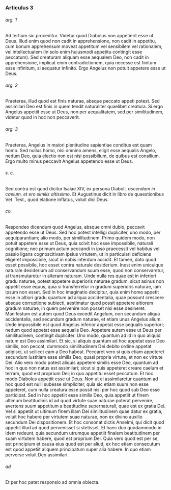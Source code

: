 ### Articulus 3

###### arg. 1
Ad tertium sic proceditur. Videtur quod Diabolus non appetierit esse ut Deus. Illud enim quod non cadit in apprehensione, non cadit in appetitu, cum bonum apprehensum moveat appetitum vel sensibilem vel rationalem, vel intellectualem (in solo enim huiusmodi appetitu contingit esse peccatum). Sed creaturam aliquam esse aequalem Deo, non cadit in apprehensione, implicat enim contradictionem, quia necesse est finitum esse infinitum, si aequatur infinito. Ergo Angelus non potuit appetere esse ut Deus.

###### arg. 2
Praeterea, illud quod est finis naturae, absque peccato appeti potest. Sed assimilari Deo est finis in quem tendit naturaliter quaelibet creatura. Si ergo Angelus appetiit esse ut Deus, non per aequalitatem, sed per similitudinem, videtur quod in hoc non peccaverit.

###### arg. 3
Praeterea, Angelus in maiori plenitudine sapientiae conditus est quam homo. Sed nullus homo, nisi omnino amens, eligit esse aequalis Angelo, nedum Deo, quia electio non est nisi possibilium, de quibus est consilium. Ergo multo minus peccavit Angelus appetendo esse ut Deus.

###### s. c.
Sed contra est quod dicitur Isaiae XIV, ex persona Diaboli, *ascendam in caelum, et ero similis altissimo*. Et Augustinus dicit in libro de quaestionibus Vet. Test., quod elatione inflatus, voluit dici Deus.

###### co.
Respondeo dicendum quod Angelus, absque omni dubio, peccavit appetendo esse ut Deus. Sed hoc potest intelligi dupliciter, uno modo, per aequiparantiam; alio modo, per similitudinem. Primo quidem modo, non potuit appetere esse ut Deus, quia scivit hoc esse impossibile, naturali cognitione; nec primum actum peccandi in ipso praecessit vel habitus vel passio ligans cognoscitivam ipsius virtutem, ut in particulari deficiens eligeret impossibile, sicut in nobis interdum accidit. Et tamen, dato quod esset possibile, hoc esset contra naturale desiderium. Inest enim unicuique naturale desiderium ad conservandum suum esse, quod non conservaretur, si transmutaretur in alteram naturam. Unde nulla res quae est in inferiori gradu naturae, potest appetere superioris naturae gradum, sicut asinus non appetit esse equus, quia si transferretur in gradum superioris naturae, iam ipsum non esset. Sed in hoc imaginatio decipitur, quia enim homo appetit esse in altiori gradu quantum ad aliqua accidentalia, quae possunt crescere absque corruptione subiecti, aestimatur quod possit appetere altiorem gradum naturae, in quem pervenire non posset nisi esse desineret. Manifestum est autem quod Deus excedit Angelum, non secundum aliqua accidentalia, sed secundum gradum naturae, et etiam unus Angelus alium. Unde impossibile est quod Angelus inferior appetat esse aequalis superiori; nedum quod appetat esse aequalis Deo. Appetere autem esse ut Deus per similitudinem, contingit dupliciter. Uno modo, quantum ad id in quo aliquid natum est Deo assimilari. Et sic, si aliquis quantum ad hoc appetat esse Deo similis, non peccat, dummodo similitudinem Dei debito ordine appetat adipisci, ut scilicet eam a Deo habeat. Peccaret vero si quis etiam appeteret secundum iustitiam esse similis Deo, quasi propria virtute, et non ex virtute Dei. Alio vero modo potest aliquis appetere similis esse Deo, quantum ad hoc in quo non natus est assimilari; sicut si quis appeteret creare caelum et terram, quod est proprium Dei; in quo appetitu esset peccatum. Et hoc modo Diabolus appetiit esse ut Deus. Non ut ei assimilaretur quantum ad hoc quod est nulli subesse simpliciter, quia sic etiam suum non esse appeteret, cum nulla creatura esse possit nisi per hoc quod sub Deo esse participat. Sed in hoc appetiit esse similis Deo, quia appetiit ut finem ultimum beatitudinis id ad quod virtute suae naturae poterat pervenire, avertens suum appetitum a beatitudine supernaturali, quae est ex gratia Dei. Vel si appetiit ut ultimum finem illam Dei similitudinem quae datur ex gratia, voluit hoc habere per virtutem suae naturae, non ex divino auxilio secundum Dei dispositionem. Et hoc consonat dictis Anselmi, qui dicit quod appetiit illud ad quod pervenisset si stetisset. Et haec duo quodammodo in idem redeunt, quia secundum utrumque appetiit finalem beatitudinem per suam virtutem habere, quod est proprium Dei. Quia vero quod est per se, est principium et causa eius quod est per aliud, ex hoc etiam consecutum est quod appetiit aliquem principatum super alia habere. In quo etiam perverse voluit Deo assimilari.

###### ad 
Et per hoc patet responsio ad omnia obiecta.

